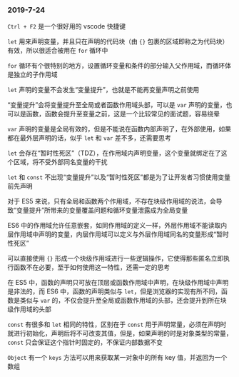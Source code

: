 ### 2019-7-24

`Ctrl + F2` 是一个很好用的 vscode 快捷键

`let` 用来声明变量，并且只在声明的代码块（由 `{}` 包裹的区域即称之为代码块）有效，所以很适合被用在 `for` 循环中

`for` 循环有个很特别的地方，设置循环变量和条件的部分输入父作用域，而循环体是独立的子作用域

`let` 声明的变量不会发生“变量提升”，也就是不能再变量声明之前使用

“变量提升”会将变量提升至全局或者函数作用域头部，可以是 `var` 声明的变量，也可以是函数，函数会提升至变量之前，这是一个比较常见的面试题，容易绕晕

`var` 声明的变量是全局有效的，但是不能说在函数内部声明了，在外部使用，如果都在最外层声明的话，似乎 `let` 和 `var` 差不多，还需要思考

`let` 会存在“暂时性死区”（TDZ），在作用域内声明变量，这个变量就绑定在了这个区域，将不受外部同名变量的干扰

`let` 和 `const` 不出现“变量提升”以及“暂时性死区”都是为了让开发者习惯使用变量前先声明

对于 ES5 来说，只有全局和函数两个作用域，不存在块级作用域的说法，会导致“变量提升”所带来的变量覆盖问题和循环变量泄露成为全局变量

ES6 中的作用域允许任意嵌套，如同作用域的定义一样，外层作用域不能读取内层作用域中声明的变量，内层作用域可以定义与外层作用域同名的变量形成“暂时性死区”

可以直接使用 `{}` 形成一个块级作用域进行一些逻辑操作，它使得那些匿名立即执行函数不在必要，至于如何使用这一特性，还需一定的思考

在 ES5 中，函数的声明只可放在顶层或函数作用域中声明，在块级作用域中声明是非法的，而 ES6 中，函数的声明类似与 `let`，但是浏览器的实现有所不同，函数是类似与 `var` 的，不仅会提升至全局或函数作用域的头部，还会提升到所在块级作用域的头部

`const` 有很多和 `let` 相同的特性，区别在于 `const` 用于声明常量，必须在声明时就进行初始化，声明后将不可改变其值，但是，如果声明的时是对象类型的常量，`const` 只会保证这个指针时固定的，不保证内部数据不变

`Object` 有一个 `keys` 方法可以用来获取某一对象中的所有 key 值，并返回为一个数组
